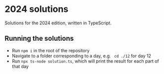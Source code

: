 # 2024 solutions

Solutions for the 2024 edition, written in TypeScript.

## Running the solutions

- Run `npm i` in the root of the repository
- Navigate to a folder corresponding to a day, e.g. ` cd ./12` for day 12
- Run `npx ts-node solution.ts`, which will print the result for each part of that day
